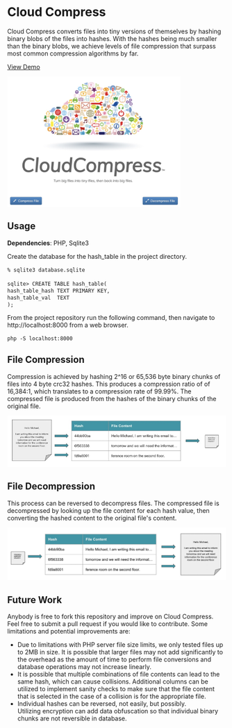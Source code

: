 # Cloud Compress
Cloud Compress converts files into tiny versions of themselves by hashing binary blobs of the files into hashes. With the hashes being much smaller than the binary blobs, we achieve levels of file compression that surpass most common compression algorithms by far. 

[View Demo](https://akaninyene.com/projects/cloud-compress/)

<img src="assets/screenshot.jpg" height="300px">

## Usage

**Dependencies**: PHP, Sqlite3

Create the database for the hash_table in the project directory.
```
% sqlite3 database.sqlite

sqlite> CREATE TABLE hash_table(
hash_table_hash TEXT PRIMARY KEY,
hash_table_val  TEXT
);
```
From the project repository run the following command, then navigate to http://localhost:8000 from a web browser.
```
php -S localhost:8000
```

## File Compression
Compression is achieved by hashing 2^16 or 65,536 byte binary chunks of files into 4 byte crc32 hashes. This produces a compression ratio of of 16,384:1, which translates to a compression rate of 99.99%. The compressed file is produced from the hashes of the binary chunks of the original file.

<img src="assets/hash_table.jpg">

## File Decompression
This process can be reversed to decompress files. The compressed file is decompressed by looking up the file content for each hash value, then converting the hashed content to the original file's content.

<img src="assets/hash_table2.jpg">

## Future Work

Anybody is free to fork this repository and improve on Cloud Compress. Feel free to submit a pull request if you would like to contribute. Some limitations and potential improvements are:
- Due to limitations with PHP server file size limits, we only tested files up to 2MB in size. It is possible that larger files may not add significantly to the overhead as the amount of time to perform file conversions and database operations may not increase linearly.
- It is possible that multiple combinations of file contents can lead to the same hash, which can cause collisions. Additional columns can be utilized to implement sanity checks to make sure that the file content that is selected in the case of a collision is for the appropriate file.
- Individual hashes can be reversed, not easily, but possibly. Utilizing encryption can add data obfuscation so that individual binary chunks are not reversible in database.
